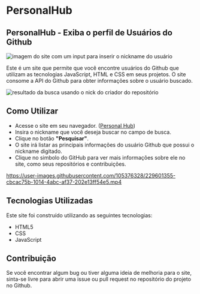 # PersonalHub
## PersonalHub - Exiba o perfil de Usuários do Github

![imagem do site com um input para inserir o nickname do usuário](https://user-images.githubusercontent.com/105376328/229605188-c2e7386c-3783-49c2-86d4-dedef5855856.png)

Este é um site que permite que você encontre usuários do Github que utilizam as tecnologias JavaScript, HTML e CSS em seus projetos. O site consome a API do Github para obter informações sobre o usuário buscado.

![resultado da busca usando o nick do criador do repositório](https://user-images.githubusercontent.com/105376328/229605314-0a1fa456-5d3b-4f01-978f-be42d7e94981.png)

## Como Utilizar
- Acesse o site em seu navegador. ([Personal Hub](https://personal-hub-psi.vercel.app/))
- Insira o nickname que você deseja buscar no campo de busca.
- Clique no botão **"Pesquisar"**.
- O site irá listar as principais informações do usuário Github que possui o nickname digitado.
- Clique no simbolo do GitHub para ver mais informações sobre ele no site, como seus repositórios e contribuições.

https://user-images.githubusercontent.com/105376328/229601355-cbcac75b-1014-4abc-af37-202e13ff54e5.mp4

## Tecnologias Utilizadas
Este site foi construído utilizando as seguintes tecnologias:

- HTML5
- CSS
- JavaScript

## Contribuição
Se você encontrar algum bug ou tiver alguma ideia de melhoria para o site, sinta-se livre para abrir uma issue ou pull request no repositório do projeto no Github.


